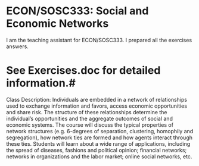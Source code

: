 # ECON/SOSC333: Social and Economic Networks
I am the teaching assistant for ECON/SOSC333. I prepared all the exercises answers. 

# See Exercises.doc for detailed information.#

	
Class Description: Individuals are embedded in a network of relationships used to exchange information and favors, access economic opportunities and share risk. The structure of these relationships determine the individual’s opportunities and the aggregate outcomes of social and economic systems. The course will discuss the typical properties of network structures (e.g. 6-degrees of separation, clustering, homophily and segregation), how network ties are formed and how agents interact through these ties. Students will learn about a wide range of applications, including the spread of diseases, fashions and political opinion; financial networks; networks in organizations and the labor market; online social networks, etc. 
